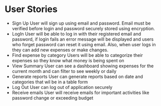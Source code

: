 # User Stories
* Sign Up
    User will sign up using email and password. Email must be verified before login and password
securely stored using encryption.
* LogIn
User will be able to log in with their registered email and password, if login fails an error
message will be displayed and users who forget password can reset it using email. Also, when user
logs in they can add new expenses or make changes.
* Find expense by category
Users will be able to categorize their expenses so they know what money is being spent on
* View Summary
User can see a dashboard showing expenses for the current month and can filter to see weekly or daily
* Generate reports
User can generate reports based on date and categories that wil be in a table form
* Log Out
User can log out of application securely
* Receive emails
User will receive emails for important activities like password change or exceeding budget